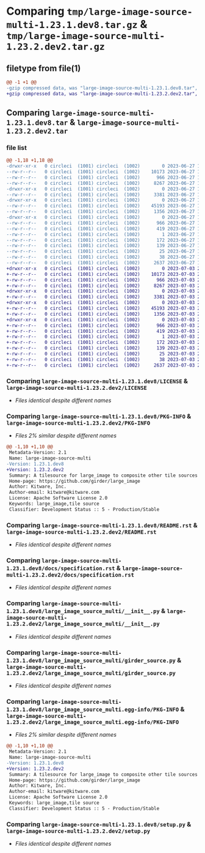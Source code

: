 # Comparing `tmp/large-image-source-multi-1.23.1.dev8.tar.gz` & `tmp/large-image-source-multi-1.23.2.dev2.tar.gz`

## filetype from file(1)

```diff
@@ -1 +1 @@
-gzip compressed data, was "large-image-source-multi-1.23.1.dev8.tar", last modified: Tue Jun 27 17:24:44 2023, max compression
+gzip compressed data, was "large-image-source-multi-1.23.2.dev2.tar", last modified: Mon Jul  3 20:18:32 2023, max compression
```

## Comparing `large-image-source-multi-1.23.1.dev8.tar` & `large-image-source-multi-1.23.2.dev2.tar`

### file list

```diff
@@ -1,18 +1,18 @@
-drwxr-xr-x   0 circleci  (1001) circleci  (1002)        0 2023-06-27 17:24:44.239034 large-image-source-multi-1.23.1.dev8/
--rw-r--r--   0 circleci  (1001) circleci  (1002)    10173 2023-06-27 17:24:43.000000 large-image-source-multi-1.23.1.dev8/LICENSE
--rw-r--r--   0 circleci  (1001) circleci  (1002)      966 2023-06-27 17:24:44.239034 large-image-source-multi-1.23.1.dev8/PKG-INFO
--rw-r--r--   0 circleci  (1001) circleci  (1002)     8267 2023-06-27 17:24:43.000000 large-image-source-multi-1.23.1.dev8/README.rst
-drwxr-xr-x   0 circleci  (1001) circleci  (1002)        0 2023-06-27 17:24:44.239034 large-image-source-multi-1.23.1.dev8/docs/
--rw-r--r--   0 circleci  (1001) circleci  (1002)     3381 2023-06-27 17:23:37.000000 large-image-source-multi-1.23.1.dev8/docs/specification.rst
-drwxr-xr-x   0 circleci  (1001) circleci  (1002)        0 2023-06-27 17:24:44.239034 large-image-source-multi-1.23.1.dev8/large_image_source_multi/
--rw-r--r--   0 circleci  (1001) circleci  (1002)    45193 2023-06-27 17:23:37.000000 large-image-source-multi-1.23.1.dev8/large_image_source_multi/__init__.py
--rw-r--r--   0 circleci  (1001) circleci  (1002)     1356 2023-06-27 17:23:37.000000 large-image-source-multi-1.23.1.dev8/large_image_source_multi/girder_source.py
-drwxr-xr-x   0 circleci  (1001) circleci  (1002)        0 2023-06-27 17:24:44.239034 large-image-source-multi-1.23.1.dev8/large_image_source_multi.egg-info/
--rw-r--r--   0 circleci  (1001) circleci  (1002)      966 2023-06-27 17:24:44.000000 large-image-source-multi-1.23.1.dev8/large_image_source_multi.egg-info/PKG-INFO
--rw-r--r--   0 circleci  (1001) circleci  (1002)      419 2023-06-27 17:24:44.000000 large-image-source-multi-1.23.1.dev8/large_image_source_multi.egg-info/SOURCES.txt
--rw-r--r--   0 circleci  (1001) circleci  (1002)        1 2023-06-27 17:24:44.000000 large-image-source-multi-1.23.1.dev8/large_image_source_multi.egg-info/dependency_links.txt
--rw-r--r--   0 circleci  (1001) circleci  (1002)      172 2023-06-27 17:24:44.000000 large-image-source-multi-1.23.1.dev8/large_image_source_multi.egg-info/entry_points.txt
--rw-r--r--   0 circleci  (1001) circleci  (1002)      139 2023-06-27 17:24:44.000000 large-image-source-multi-1.23.1.dev8/large_image_source_multi.egg-info/requires.txt
--rw-r--r--   0 circleci  (1001) circleci  (1002)       25 2023-06-27 17:24:44.000000 large-image-source-multi-1.23.1.dev8/large_image_source_multi.egg-info/top_level.txt
--rw-r--r--   0 circleci  (1001) circleci  (1002)       38 2023-06-27 17:24:44.239034 large-image-source-multi-1.23.1.dev8/setup.cfg
--rw-r--r--   0 circleci  (1001) circleci  (1002)     2637 2023-06-27 17:23:37.000000 large-image-source-multi-1.23.1.dev8/setup.py
+drwxr-xr-x   0 circleci  (1001) circleci  (1002)        0 2023-07-03 20:18:32.742512 large-image-source-multi-1.23.2.dev2/
+-rw-r--r--   0 circleci  (1001) circleci  (1002)    10173 2023-07-03 20:18:32.000000 large-image-source-multi-1.23.2.dev2/LICENSE
+-rw-r--r--   0 circleci  (1001) circleci  (1002)      966 2023-07-03 20:18:32.742512 large-image-source-multi-1.23.2.dev2/PKG-INFO
+-rw-r--r--   0 circleci  (1001) circleci  (1002)     8267 2023-07-03 20:18:32.000000 large-image-source-multi-1.23.2.dev2/README.rst
+drwxr-xr-x   0 circleci  (1001) circleci  (1002)        0 2023-07-03 20:18:32.742512 large-image-source-multi-1.23.2.dev2/docs/
+-rw-r--r--   0 circleci  (1001) circleci  (1002)     3381 2023-07-03 20:17:23.000000 large-image-source-multi-1.23.2.dev2/docs/specification.rst
+drwxr-xr-x   0 circleci  (1001) circleci  (1002)        0 2023-07-03 20:18:32.742512 large-image-source-multi-1.23.2.dev2/large_image_source_multi/
+-rw-r--r--   0 circleci  (1001) circleci  (1002)    45193 2023-07-03 20:17:23.000000 large-image-source-multi-1.23.2.dev2/large_image_source_multi/__init__.py
+-rw-r--r--   0 circleci  (1001) circleci  (1002)     1356 2023-07-03 20:17:23.000000 large-image-source-multi-1.23.2.dev2/large_image_source_multi/girder_source.py
+drwxr-xr-x   0 circleci  (1001) circleci  (1002)        0 2023-07-03 20:18:32.742512 large-image-source-multi-1.23.2.dev2/large_image_source_multi.egg-info/
+-rw-r--r--   0 circleci  (1001) circleci  (1002)      966 2023-07-03 20:18:32.000000 large-image-source-multi-1.23.2.dev2/large_image_source_multi.egg-info/PKG-INFO
+-rw-r--r--   0 circleci  (1001) circleci  (1002)      419 2023-07-03 20:18:32.000000 large-image-source-multi-1.23.2.dev2/large_image_source_multi.egg-info/SOURCES.txt
+-rw-r--r--   0 circleci  (1001) circleci  (1002)        1 2023-07-03 20:18:32.000000 large-image-source-multi-1.23.2.dev2/large_image_source_multi.egg-info/dependency_links.txt
+-rw-r--r--   0 circleci  (1001) circleci  (1002)      172 2023-07-03 20:18:32.000000 large-image-source-multi-1.23.2.dev2/large_image_source_multi.egg-info/entry_points.txt
+-rw-r--r--   0 circleci  (1001) circleci  (1002)      139 2023-07-03 20:18:32.000000 large-image-source-multi-1.23.2.dev2/large_image_source_multi.egg-info/requires.txt
+-rw-r--r--   0 circleci  (1001) circleci  (1002)       25 2023-07-03 20:18:32.000000 large-image-source-multi-1.23.2.dev2/large_image_source_multi.egg-info/top_level.txt
+-rw-r--r--   0 circleci  (1001) circleci  (1002)       38 2023-07-03 20:18:32.742512 large-image-source-multi-1.23.2.dev2/setup.cfg
+-rw-r--r--   0 circleci  (1001) circleci  (1002)     2637 2023-07-03 20:17:23.000000 large-image-source-multi-1.23.2.dev2/setup.py
```

### Comparing `large-image-source-multi-1.23.1.dev8/LICENSE` & `large-image-source-multi-1.23.2.dev2/LICENSE`

 * *Files identical despite different names*

### Comparing `large-image-source-multi-1.23.1.dev8/PKG-INFO` & `large-image-source-multi-1.23.2.dev2/PKG-INFO`

 * *Files 2% similar despite different names*

```diff
@@ -1,10 +1,10 @@
 Metadata-Version: 2.1
 Name: large-image-source-multi
-Version: 1.23.1.dev8
+Version: 1.23.2.dev2
 Summary: A tilesource for large_image to composite other tile sources
 Home-page: https://github.com/girder/large_image
 Author: Kitware, Inc.
 Author-email: kitware@kitware.com
 License: Apache Software License 2.0
 Keywords: large_image,tile source
 Classifier: Development Status :: 5 - Production/Stable
```

### Comparing `large-image-source-multi-1.23.1.dev8/README.rst` & `large-image-source-multi-1.23.2.dev2/README.rst`

 * *Files identical despite different names*

### Comparing `large-image-source-multi-1.23.1.dev8/docs/specification.rst` & `large-image-source-multi-1.23.2.dev2/docs/specification.rst`

 * *Files identical despite different names*

### Comparing `large-image-source-multi-1.23.1.dev8/large_image_source_multi/__init__.py` & `large-image-source-multi-1.23.2.dev2/large_image_source_multi/__init__.py`

 * *Files identical despite different names*

### Comparing `large-image-source-multi-1.23.1.dev8/large_image_source_multi/girder_source.py` & `large-image-source-multi-1.23.2.dev2/large_image_source_multi/girder_source.py`

 * *Files identical despite different names*

### Comparing `large-image-source-multi-1.23.1.dev8/large_image_source_multi.egg-info/PKG-INFO` & `large-image-source-multi-1.23.2.dev2/large_image_source_multi.egg-info/PKG-INFO`

 * *Files 2% similar despite different names*

```diff
@@ -1,10 +1,10 @@
 Metadata-Version: 2.1
 Name: large-image-source-multi
-Version: 1.23.1.dev8
+Version: 1.23.2.dev2
 Summary: A tilesource for large_image to composite other tile sources
 Home-page: https://github.com/girder/large_image
 Author: Kitware, Inc.
 Author-email: kitware@kitware.com
 License: Apache Software License 2.0
 Keywords: large_image,tile source
 Classifier: Development Status :: 5 - Production/Stable
```

### Comparing `large-image-source-multi-1.23.1.dev8/setup.py` & `large-image-source-multi-1.23.2.dev2/setup.py`

 * *Files identical despite different names*


